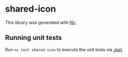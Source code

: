 # shared-icon

This library was generated with [Nx](https://nx.dev).

## Running unit tests

Run `nx test shared-icon` to execute the unit tests via [Jest](https://jestjs.io).
